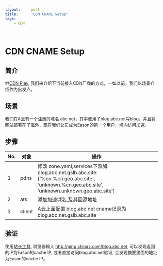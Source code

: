 ```yaml
---
layout:     post
title:      "CDN CNAME Setup"
tags:
    - CDN

---
```

# CDN CNAME Setup

## **简介**

继[CDN Play](https://europelee.github.io/2020/11/14/cdn-play/), 我们来介绍下当前接入CDN厂商的方式，一如以前，我们以场景介绍作为出发点。

## **场景**

我们在A云有一个注册的域名 abc.net，其中使用了blog.abc.net写blog，并且将网站部署在了海外，现在我们让它成为Eason的第一个用户，境内访问加速。

## **步骤**

|  No.   | 对象  | 操作 |
|  ----  | ----  | ---- |
| 1  | pdns | 修改 zone.yaml,services下添加:<br>blog.abc.net.gslb.abc.site: ['%co.%cn.geo.abc.site', 'unknown.%cn.geo.abc.site', 'unknown.unknown.geo.abc.site'] |
| 2  | ats  | 添加加速域名,及其回源地址 |
| 3  | client | A云上面配置 blog.abc.net cname记录为blog.abc.net.gslb.abc.site| 

## **验证**

使用[站长工具](http://tool.chinaz.com), 浏览器输入 <http://ping.chinaz.com/blog.abc.net>, 可以发现返回的IP为Eason的cache IP, 或者直接访问blog.abc.net验证, 会发现摘要里面的地址为Eason的cache IP。
